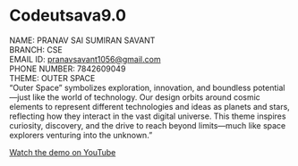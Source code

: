 # Codeutsava9.0
NAME: PRANAV SAI SUMIRAN SAVANT
<br>
BRANCH: CSE
<br>
EMAIL ID: pranavsavant1056@gmail.com
<br>
PHONE NUMBER: 7842609049
<br>
THEME: OUTER SPACE
<br>
“Outer Space” symbolizes exploration, innovation, and boundless potential—just like the world of technology. Our design orbits around cosmic elements to represent different technologies and ideas as planets and stars, reflecting how they interact in the vast digital universe. This theme inspires curiosity, discovery, and the drive to reach beyond limits—much like space explorers venturing into the unknown.”


[Watch the demo on YouTube](https://youtu.be/NeUl2kfyhUc)